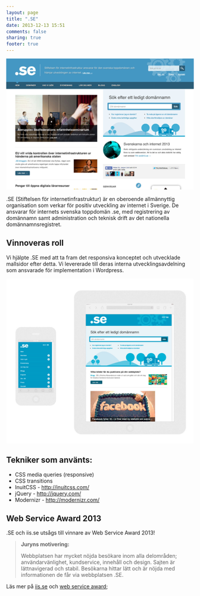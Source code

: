 ```yaml
---
layout: page
title: ".SE"
date: 2013-12-13 15:51
comments: false
sharing: true
footer: true
---
```

![Skärmdump iis.se](/images/content/projects/iis/screenshot.jpg)

.SE (Stiftelsen för internetinfrastruktur) är en oberoende allmännyttig organisation som verkar för positiv utveckling av internet i Sverige. De ansvarar för internets svenska toppdomän .se, med registrering av domännamn samt administration och teknisk drift av det nationella domännamnsregistret.

## Vinnoveras roll

Vi hjälpte .SE med att ta fram det responsiva konceptet och utvecklade mallsidor efter detta. Vi levererade till deras interna utvecklingsavdelning som ansvarade för implementation i Wordpress.

![Skärmdumpar iis.se](/images/content/projects/iis/responsive.jpg)

## Tekniker som använts:
* CSS media queries (responsive)
* CSS transitions
* InuitCSS - http://inuitcss.com/
* jQuery - http://jquery.com/
* Modernizr - http://modernizr.com/

## Web Service Award 2013
.SE och iis.se utsågs till vinnare av Web Service Award 2013!
> **Juryns motivering:**
>
> Webbplatsen har mycket nöjda besökare inom alla delområden; användarvänlighet, kundservice, innehåll och design. Sajten är lättnavigerad och stabil. Besökarna hittar lätt och är nöjda med informationen de får via webbplatsen .SE.

Läs mer på [iis.se](https://www.iis.se/nyheter/vinst-for-se-i-web-service-award/) och [web service award](http://www.webserviceaward.com/vinnare-2013/);